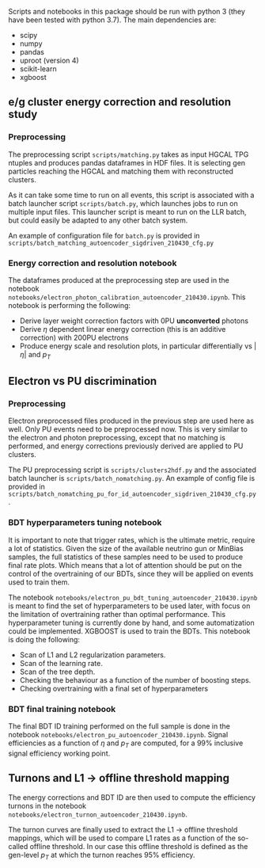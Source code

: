 Scripts and notebooks in this package should be run with python 3 (they have been tested with python 3.7). The main dependencies are:
- scipy
- numpy
- pandas
- uproot (version 4)
- scikit-learn
- xgboost

## e/g cluster energy correction and resolution study
### Preprocessing
The preprocessing script `scripts/matching.py` takes as input HGCAL TPG ntuples and produces pandas dataframes in HDF files. It is selecting gen particles reaching the HGCAL and matching them with reconstructed clusters.

As it can take some time to run on all events, this script is associated with a batch launcher script `scripts/batch.py`, which launches jobs to run on multiple input files. This launcher script is meant to run on the LLR batch, but could easily be adapted to any other batch system.

An example of configuration file for `batch.py` is provided in `scripts/batch_matching_autoencoder_sigdriven_210430_cfg.py`

### Energy correction and resolution notebook
The dataframes produced at the preprocessing step are used in the notebook `notebooks/electron_photon_calibration_autoencoder_210430.ipynb`. This notebook is performing the following:
- Derive layer weight correction factors with 0PU **unconverted** photons
- Derive $\eta$ dependent linear energy correction (this is an additive correction) with 200PU electrons
- Produce energy scale and resolution plots, in particular differentially vs  $|\eta|$ and $p_T$

## Electron vs PU discrimination
### Preprocessing
Electron preprocessed files produced in the previous step are used here as well. Only PU events need to be preprocessed now. This is very similar to the electron and photon preprocessing, except that no matching is performed, and energy corrections previously derived are applied to PU clusters.

The PU preprocessing script is `scripts/clusters2hdf.py` and the associated batch launcher is `scripts/batch_nomatching.py`. An example of config file is provided in `scripts/batch_nomatching_pu_for_id_autoencoder_sigdriven_210430_cfg.py`.

### BDT hyperparameters tuning notebook
It is important to note that trigger rates, which is the ultimate metric, require a lot of statistics. Given the size of the available neutrino gun or MinBias samples, the full statistics of these samples need to be used to produce final rate plots. Which means that a lot of attention should be put on the control of the overtraining of our BDTs, since they will be applied on events used to train them.

The notebook `notebooks/electron_pu_bdt_tuning_autoencoder_210430.ipynb` is meant to find the set of hyperparameters to be used later, with focus on the limitation of overtraining rather than optimal performance. This hyperparameter tuning is currently done by hand, and some automatization could be implemented.  XGBOOST is used to train the BDTs. This notebook is doing the following:
- Scan of L1 and L2 regularization parameters. 
- Scan of the learning rate. 
- Scan of the tree depth. 
- Checking the behaviour as a function of the number of boosting steps. 
- Checking overtraining with a final set of hyperparameters

### BDT final training notebook
The final BDT ID training performed on the full sample is done in the notebook `notebooks/electron_pu_autoencoder_210430.ipynb`. Signal efficiencies as a function of $\eta$ and $p_T$ are computed, for a 99% inclusive signal efficiency working point.

## Turnons and L1 $\to$ offline threshold mapping
The energy corrections and BDT ID are then used to compute the efficiency turnons in the notebook `notebooks/electron_turnon_autoencoder_210430.ipynb`. 

The turnon curves are finally used to extract the L1 $\to$ offline threshold mappings, which will be used to compare L1 rates as a function of the so-called offline threshold. In our case this offline threshold is defined as the gen-level $p_T$ at which the turnon reaches 95% efficiency.
